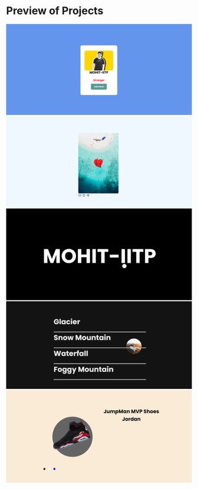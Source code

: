 <h1>Preview of Projects</h1>
<img src="../html_project/insta_add_friend_feature/image.png" height:100% width:100%>
<img src="../html_project/double_click/ss.png" height:100% width:100%>
<img src="../html_project/custom-cursor/ss.png" height:100% widht:100%>
<img src="../html_project/hover_effect/ss.png" height:100% width:100%>
<img src="../html_project/shoe_site_under_process/ss.png" height:100% width:100%>